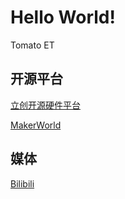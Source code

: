 # Hello World!
Tomato ET

## 开源平台
[立创开源硬件平台](https://oshwhub.com/tomato_et/works)  

[MakerWorld](https://makerworld.com.cn/zh/@Tomato_ET)
## 媒体
[Bilibili](https://space.bilibili.com/3546593263356549?spm_id_from=333.788.upinfo.head.click)
